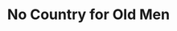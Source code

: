 ---
title: "No Country for Old Men"

year: 2007

director: "The Coen Brothers"

summary: "A guy finds a briefcase full of money in the desert, is hunted by a hitman, Tommy Lee Jones doesn't understand."

comment: "This movie is famous for A) a bad haircut B) No soundtrack C) it's really good!"

image: "https://media.giphy.com/media/Xl6t38RgI4MyA/giphy.gif"

rottentomates: "https://www.rottentomatoes.com/m/no_country_for_old_men"

imdb: "https://www.imdb.com/title/tt0477348/"

quotes:
  - "I don't want to push my chips forward and go out and meet something I don't understand. A man would have to put his soul at hazard. He'd have to say, 'O.K., I'll be part of this world.'"
---